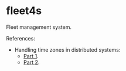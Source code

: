 # fleet4s

Fleet management system.

References:
* Handling time zones in distributed systems:
  * [Part 1](https://blogs.oracle.com/javamagazine/post/java-timezone-part-1).
  * [Part 2](https://blogs.oracle.com/javamagazine/post/java-timezone-part-2).